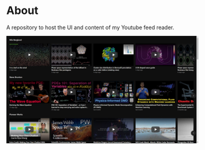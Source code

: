 # About

A repository to host the UI and content of my Youtube feed reader.

![Home page](assets/home-page.png)
